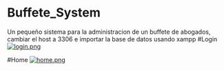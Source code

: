 # Buffete_System
Un pequeño sistema para la administracion de un buffete de abogados,
cambiar el host a 3306 e importar la base de datos usando xampp	
#Login
[![login.png](https://i.postimg.cc/sXYbbLtG/login.png)](https://postimg.cc/YGSXWd2t)

#Home
[![home.png](https://i.postimg.cc/nV60q256/home.png)](https://postimg.cc/dDj2Y2JB)

